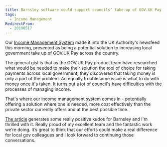 ```yaml
---
title: Barnsley software could support councils’ take-up of GOV.UK Pay
tags: 
  - Income Management
RedirectFrom:
  - 20190517
---
```

Our [Income Management System](/20190522) made it into the UK Authority's newsfeed this morning, presented as being a potential solution to increasing local government take up of GOV.UK Pay across the country.

The general gist is that as the GOV.UK Pay product team have researched what would be needed to make their solution the tool of choice for taking payments across local government, they discovered that taking money is only a part of the problem. An equally troublesome issue is what to do with money once it's taken. It turns out a lot of council's have difficulties with the processes of managing income.

That's where our income management system comes in - potentially offering a solution where one is needed, more cost effectively than the private sector currently offers and at the best possible time.

[The article](https://www.ukauthority.com/articles/barnsley-software-could-support-councils-take-up-of-govuk-pay/) generates some really positive kudos for Barnsley and I'm thrilled with it. Really proud of my excellent team and the fantastic work we’re doing. It’s great to think that our efforts could make a real difference for local gov colleagues and I look forward to continuing those conversations.